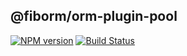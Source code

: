 ## @fiborm/orm-plugin-pool

[![NPM version](https://img.shields.io/npm/v/@fiborm/orm-plugin-pool.svg)](https://www.npmjs.org/package/@fiborm/orm-plugin-pool)
[![Build Status](https://travis-ci.org/richardo2016/fiborm.svg)](https://travis-ci.org/richardo2016/fiborm)

